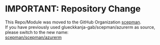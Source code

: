 # IMPORTANT: Repository Change

This Repo/Module was moved to the GitHub Organization [scepman](https://github.com/scepman/terraform-azurerm-scepman).  
If you have previously used glueckkanja-gab/scepman/azurerm as source, please switch to the new name:  
[scepman/scepman/azurerm](https://registry.terraform.io/modules/scepman/scepman/azurerm/latest)